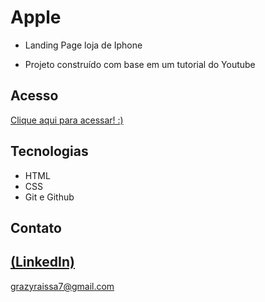 # Apple
 
 - Landing Page loja de Iphone

 - Projeto construído com base em um tutorial do Youtube

## Acesso
 [Clique aqui para acessar! :)](https://landing-page-iphone-rho.vercel.app/)

## Tecnologias

- HTML
- CSS
- Git e Github

## Contato
[(LinkedIn)](https://www.linkedin.com/in/grazielly-raissa-pereira-b511342b6?utm_source=share&utm_campaign=share_via&utm_content=profile&utm_medium=android_app)
-----
grazyraissa7@gmail.com

